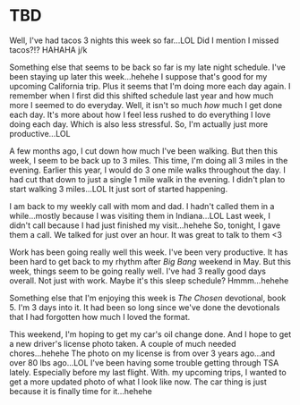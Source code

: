 # TBD

Well, I've had tacos 3 nights this week so far...LOL Did I mention I missed tacos?!? HAHAHA j/k

Something else that seems to be back so far is my late night schedule. I've been staying up later this week...hehehe I suppose that's good for my upcoming California trip. Plus it seems that I'm doing more each day again. I remember when I first did this shifted schedule last year and how much more I seemed to do everyday. Well, it isn't so much *how* much I get done each day. It's more about how I feel less rushed to do everything I love doing each day. Which is also less stressful. So, I'm actually just more productive...LOL

A few months ago, I cut down how much I've been walking. But then this week, I seem to be back up to 3 miles. This time, I'm doing all 3 miles in the evening. Earlier this year, I would do 3 one mile walks throughout the day. I had cut that down to just a single 1 mile walk in the evening. I didn't plan to start walking 3 miles...LOL It just sort of started happening.

I am back to my weekly call with mom and dad. I hadn't called them in a while...mostly because I was visiting them in Indiana...LOL Last week, I didn't call because I had just finished my visit...hehehe So, tonight, I gave them a call. We talked for just over an hour. It was great to talk to them <3

Work has been going really well this week. I've been very productive. It has been hard to get back to my rhythm after *Big Bang* weekend in May. But this week, things seem to be going really well. I've had 3 really good days overall. Not just with work. Maybe it's this sleep schedule? Hmmm...hehehe

Something else that I'm enjoying this week is *The Chosen* devotional, book 5. I'm 3 days into it. It had been so long since we've done the devotionals that I had forgotten how much I loved the format.

This weekend, I'm hoping to get my car's oil change done. And I hope to get a new driver's license photo taken. A couple of much needed chores...hehehe The photo on my license is from over 3 years ago...and over 80 lbs ago...LOL I've been having some trouble getting through TSA lately. Especially before my last flight. With. my upcoming trips, I wanted to get a more updated photo of what I look like now. The car thing is just because it is finally time for it...hehehe

